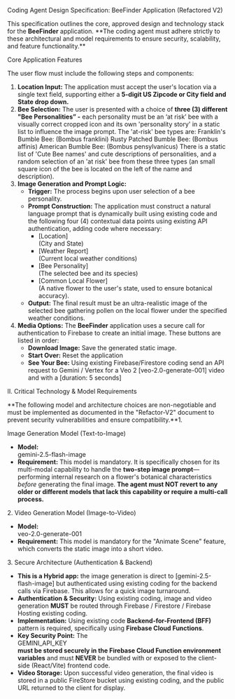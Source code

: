 Coding Agent Design Specification: BeeFinder Application (Refactored V2)

This specification outlines the core, approved design and technology stack for the **BeeFinder** application. \*\*The coding agent must adhere strictly to these architectural and model requirements to ensure security, scalability, and feature functionality.\*\*

Core Application Features

The user flow must include the following steps and components:

1. **Location Input:** The application must accept the user's location via a single text field, supporting either a **5-digit US Zipcode or City field and State drop down.**  
2. **Bee Selection:** The user is presented with a choice of **three (3) different "Bee Personalities” \-** each personality must be an ‘at risk’ bee with a visually correct cropped icon and its own 'personality story' in a static list to influence the image prompt. The 'at-risk' bee types are:
Franklin's Bumble Bee: (Bombus franklini)
Rusty Patched Bumble Bee: (Bombus affinis)
American Bumble Bee: (Bombus pensylvanicus)
There is a static list of 'Cute Bee names' and cute descriptions of personalities, and a random selection of an 'at risk' bee from these three types (an small square icon of the bee is located on the left of the name and description).
3. **Image Generation and Prompt Logic:**  
   * **Trigger:** The process begins upon user selection of a bee personality.  
   * **Prompt Construction:** The application must construct a natural language prompt that is dynamically built using existing code and the following four (4) contextual data points using existing API authentication, adding code where necessary:  
     * \[Location\]  
        (City and State)  
     * \[Weather Report\]  
        (Current local weather conditions)  
     * \[Bee Personality\]  
        (The selected bee and its species)  
     * \[Common Local Flower\]  
        (A native flower to the user's state, used to ensure botanical accuracy).  
   * **Output:** The final result must be an ultra-realistic image of the selected bee gathering pollen on the local flower under the specified weather conditions.  
4. **Media Options:** The **BeeFinder** application uses a secure call for authentication to Firebase to create an initial image. These buttons are listed in order:  
   * **Download Image:** Save the generated static image.  
   * **Start Over:** Reset the application  
   * **See Your Bee:** Using existing Firebase/Firestore coding send an API request to Gemini / Vertex for a  Veo 2 \[veo-2.0-generate-001\] video and with a \[duration: 5 seconds\]

II. Critical Technology & Model Requirements

\*\*The following model and architecture choices are non-negotiable and must be implemented as documented in the "Refactor-V2" document to prevent security vulnerabilities and ensure compatibility.\*\*1. 

Image Generation Model (Text-to-Image)

* **Model:**  
  gemini-2.5-flash-image  
* **Requirement:** This model is mandatory. It is specifically chosen for its multi-modal capability to handle the **two-step image prompt**—performing internal research on a flower's botanical characteristics *before* generating the final image. **The agent must NOT revert to any older or different models that lack this capability or require a multi-call process.**

2\. Video Generation Model (Image-to-Video)

* **Model:**  
  veo-2.0-generate-001  
* **Requirement:** This model is mandatory for the "Animate Scene" feature, which converts the static image into a short video.

3\. Secure Architecture (Authentication & Backend)

* **This is a Hybrid app:** the image generation is direct to \[gemini-2.5-flash-image\] but authenticated using existing coding for the backend calls via Firebase. This allows for a quick image turnaround.  
* **Authentication & Security:** Using existing coding, image and video generation **MUST** be routed through Firebase / Firestore / Firebase Hosting existing coding.  
* **Implementation:** Using existing code **Backend-for-Frontend (BFF)** pattern is required, specifically using **Firebase Cloud Functions**.  
* **Key Security Point:** The  
  GEMINI\_API\_KEY  
   **must be stored securely in the Firebase Cloud Function environment variables** and must **NEVER** be bundled with or exposed to the client-side (React/Vite) frontend code.  
* **Video Storage:** Upon successful video generation, the final video is stored in a public FireStore bucket using existing coding, and the public URL returned to the client for display.

